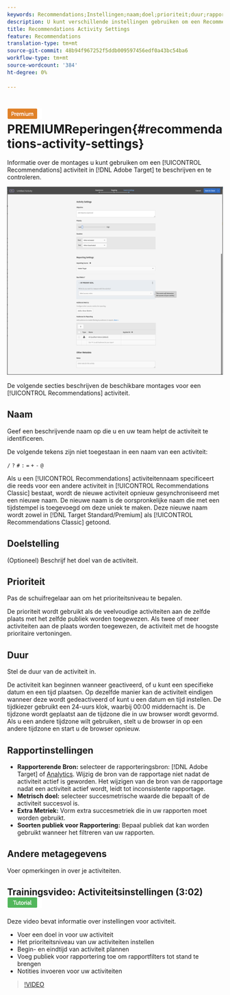 ```yaml
---
keywords: Recommendations;Instellingen;naam;doel;prioriteit;duur;rapportage-instellingen;andere metagegevens
description: U kunt verschillende instellingen gebruiken om een Recommendations-activiteit in Adobe Target te beschrijven en te beheren.
title: Recommendations Activity Settings
feature: Recommendations
translation-type: tm+mt
source-git-commit: 48b94f967252f5ddb009597456edf0a43bc54ba6
workflow-type: tm+mt
source-wordcount: '384'
ht-degree: 0%

---
```



# ![Activiteitsinstellingen voor ](/help/assets/premium.png) PREMIUMReperingen{#recommendations-activity-settings}

Informatie over de montages u kunt gebruiken om een [!UICONTROL Recommendations] activiteit in [!DNL Adobe Target] te beschrijven en te controleren.

![Recommendations-pagina Doelen en instellingen](/help/c-recommendations/t-create-recs-activity/assets/recs-settings.png)

De volgende secties beschrijven de beschikbare montages voor een [!UICONTROL Recommendations] activiteit.

## Naam

Geef een beschrijvende naam op die u en uw team helpt de activiteit te identificeren.

De volgende tekens zijn niet toegestaan in een naam van een activiteit:

`/`
`?`
`#`
`:`
`=`
`+`
`-`
`@`

Als u een [!UICONTROL Recommendations] activiteitennaam specificeert die reeds voor een andere activiteit in [!UICONTROL Recommendations Classic] bestaat, wordt de nieuwe activiteit opnieuw gesynchroniseerd met een nieuwe naam. De nieuwe naam is de oorspronkelijke naam die met een tijdstempel is toegevoegd om deze uniek te maken. Deze nieuwe naam wordt zowel in [!DNL Target Standard/Premium] als [!UICONTROL Recommendations Classic] getoond.

## Doelstelling

(Optioneel) Beschrijf het doel van de activiteit.

## Prioriteit

Pas de schuifregelaar aan om het prioriteitsniveau te bepalen.

De prioriteit wordt gebruikt als de veelvoudige activiteiten aan de zelfde plaats met het zelfde publiek worden toegewezen. Als twee of meer activiteiten aan de plaats worden toegewezen, de activiteit met de hoogste prioritaire vertoningen.

## Duur

Stel de duur van de activiteit in.

De activiteit kan beginnen wanneer geactiveerd, of u kunt een specifieke datum en een tijd plaatsen. Op dezelfde manier kan de activiteit eindigen wanneer deze wordt gedeactiveerd of kunt u een datum en tijd instellen. De tijdkiezer gebruikt een 24-uurs klok, waarbij 00:00 middernacht is. De tijdzone wordt geplaatst aan de tijdzone die in uw browser wordt gevormd. Als u een andere tijdzone wilt gebruiken, stelt u de browser in op een andere tijdzone en start u de browser opnieuw.

## Rapportinstellingen

* **Rapporterende Bron:** selecteer de rapporteringsbron:  [!DNL Adobe Target] of  [Analytics](/help/c-integrating-target-with-mac/a4t/a4t.md). Wijzig de bron van de rapportage niet nadat de activiteit actief is geworden. Het wijzigen van de bron van de rapportage nadat een activiteit actief wordt, leidt tot inconsistente rapportage.
* **Metrisch doel:** selecteer succesmetrische waarde die bepaalt of de activiteit succesvol is.
* **Extra Metriek:** Vorm extra succesmetriek die in uw rapporten moet worden gebruikt.
* **Soorten publiek voor Rapportering:** Bepaal publiek dat kan worden gebruikt wanneer het filtreren van uw rapporten.

## Andere metagegevens

Voer opmerkingen in over je activiteiten.

## Trainingsvideo: Activiteitsinstellingen (3:02) ![Zelfstudie-badge](/help/assets/tutorial.png)

Deze video bevat informatie over instellingen voor activiteit.

* Voer een doel in voor uw activiteit
* Het prioriteitsniveau van uw activiteiten instellen
* Begin- en eindtijd van activiteit plannen
* Voeg publiek voor rapportering toe om rapportfilters tot stand te brengen
* Notities invoeren voor uw activiteiten

>[!VIDEO](https://video.tv.adobe.com/v/17381)